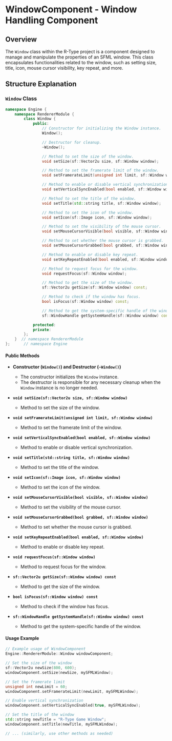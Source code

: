 # WindowComponent - Window Handling Component

## Overview

The `Window` class within the R-Type project is a component designed to manage and manipulate the properties of an SFML window. This class encapsulates functionalities related to the window, such as setting size, title, icon, mouse cursor visibility, key repeat, and more.

## Structure Explanation

### `Window` Class

```cpp
namespace Engine {
    namespace RendererModule {
        class Window {
            public:
                // Constructor for initializing the Window instance.
                Window();

                // Destructor for cleanup.
                ~Window();

                // Method to set the size of the window.
                void setSize(sf::Vector2u size, sf::Window window);

                // Method to set the framerate limit of the window.
                void setFramerateLimit(unsigned int limit, sf::Window window);

                // Method to enable or disable vertical synchronization.
                void setVerticalSyncEnabled(bool enabled, sf::Window window);

                // Method to set the title of the window.
                void setTitle(std::string title, sf::Window window);

                // Method to set the icon of the window.
                void setIcon(sf::Image icon, sf::Window window);

                // Method to set the visibility of the mouse cursor.
                void setMouseCursorVisible(bool visible, sf::Window window);

                // Method to set whether the mouse cursor is grabbed.
                void setMouseCursorGrabbed(bool grabbed, sf::Window window);

                // Method to enable or disable key repeat.
                void setKeyRepeatEnabled(bool enabled, sf::Window window);

                // Method to request focus for the window.
                void requestFocus(sf::Window window);

                // Method to get the size of the window.
                sf::Vector2u getSize(sf::Window window) const;

                // Method to check if the window has focus.
                bool isFocus(sf::Window window) const;

                // Method to get the system-specific handle of the window.
                sf::WindowHandle getSystemHandle(sf::Window window) const;

            protected:
            private:
        };
    }  // namespace RendererModule
};      // namespace Engine
```

#### Public Methods

- **Constructor (`Window()`) and Destructor (`~Window()`)**
  - The constructor initializes the `Window` instance.
  - The destructor is responsible for any necessary cleanup when the `Window` instance is no longer needed.

- **`void setSize(sf::Vector2u size, sf::Window window)`**
  - Method to set the size of the window.

- **`void setFramerateLimit(unsigned int limit, sf::Window window)`**
  - Method to set the framerate limit of the window.

- **`void setVerticalSyncEnabled(bool enabled, sf::Window window)`**
  - Method to enable or disable vertical synchronization.

- **`void setTitle(std::string title, sf::Window window)`**
  - Method to set the title of the window.

- **`void setIcon(sf::Image icon, sf::Window window)`**
  - Method to set the icon of the window.

- **`void setMouseCursorVisible(bool visible, sf::Window window)`**
  - Method to set the visibility of the mouse cursor.

- **`void setMouseCursorGrabbed(bool grabbed, sf::Window window)`**
  - Method to set whether the mouse cursor is grabbed.

- **`void setKeyRepeatEnabled(bool enabled, sf::Window window)`**
  - Method to enable or disable key repeat.

- **`void requestFocus(sf::Window window)`**
  - Method to request focus for the window.

- **`sf::Vector2u getSize(sf::Window window) const`**
  - Method to get the size of the window.

- **`bool isFocus(sf::Window window) const`**
  - Method to check if the window has focus.

- **`sf::WindowHandle getSystemHandle(sf::Window window) const`**
  - Method to get the system-specific handle of the window.

#### Usage Example

```cpp
// Example usage of WindowComponent
Engine::RendererModule::Window windowComponent;

// Set the size of the window
sf::Vector2u newSize(800, 600);
windowComponent.setSize(newSize, mySFMLWindow);

// Set the framerate limit
unsigned int newLimit = 60;
windowComponent.setFramerateLimit(newLimit, mySFMLWindow);

// Enable vertical synchronization
windowComponent.setVerticalSyncEnabled(true, mySFMLWindow);

// Set the title of the window
std::string newTitle = "R-Type Game Window";
windowComponent.setTitle(newTitle, mySFMLWindow);

// ... (similarly, use other methods as needed)
```